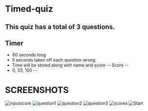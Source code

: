# Timed-quiz
This quiz has a total of 3 questions.
--
Timer
--
* 60 seconds long
* 5 seconds taken off each question wrong
* Time will be stored along with name and score
--
Score
--
* 0, 33, 100
--
# SCREENSHOTS
![inputscore](https://user-images.githubusercontent.com/73362190/103018733-b0552f80-4513-11eb-871d-e1c7cc54b5bc.PNG)
![question1](https://user-images.githubusercontent.com/73362190/103018793-c662f000-4513-11eb-95b5-3d88eb6e7b7a.PNG)
![question2](https://user-images.githubusercontent.com/73362190/103018813-ccf16780-4513-11eb-9079-b2bac64dc57b.PNG)
![question3](https://user-images.githubusercontent.com/73362190/103018834-d4187580-4513-11eb-8e22-ab503af5ee11.PNG)
![scores](https://user-images.githubusercontent.com/73362190/103018852-db3f8380-4513-11eb-9975-21a2cb6f7bae.PNG)
![Start](https://user-images.githubusercontent.com/73362190/103018866-e1356480-4513-11eb-9467-7a385cc225e8.PNG)
